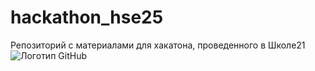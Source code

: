 # hackathon_hse25
Репозиторий с материалами для хакатона, проведенного в Школе21
![Логотип GitHub](/images/logo.png)
